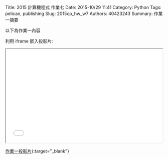 Title: 2015 計算機程式 作業七
Date: 2015-10/29 11:41
Category: Python
Tags: pelican, publishing
Slug: 2015cp_hw_w7
Authors: 40423243
Summary: 作業一摘要

以下為作業一內容

利用 iframe 嵌入投影片:

<iframe src="40423243_cp_w7_p.html" width="500" height="300"></iframe>

[作業一投影片](40423243_cp_w7_p.html){:target="_blank"}